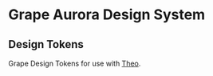 # Grape Aurora Design System

## Design Tokens
Grape Design Tokens for use with [Theo](https://github.com/salesforce-ux/theo).
